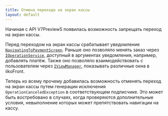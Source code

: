 ```yaml
---
title: Отмена перехода на экран кассы
layout: default
---
```


Начиная с API V7Preview5 появилась возможность запрещать переход на экран кассы.

Перед переходом на экран кассы срабатывает уведомление
[`NavigatingToPaymentScreen`](https://iiko.github.io/front.api.sdk/v7/html/P_Resto_Front_Api_INotificationService_NavigatingToPaymentScreen.htm).
Раньше оно позволяло менять заказ через
[`IOperationService`](https://iiko.github.io/front.api.sdk/v7/html/T_Resto_Front_Api_IOperationService.htm),
доступный в аргументах уведомления, например, добавлять платёж.
Также оно позволяло взаимодействовать с пользователем через
[`IViewManager`](https://iiko.github.io/front.api.sdk/v7/html/T_Resto_Front_Api_UI_IViewManager.htm),
показывать различные окна в iikoFront.

Теперь ко всему прочему добавилась возможность отменять переход на экран кассы путем генерации исключения `OperationCanceledException` в соответствующем подписчике.
Это может быть востребовано в случаях, когда проверяются дополнительные условия, невыполнение которых может препятствовать навигации на кассу.